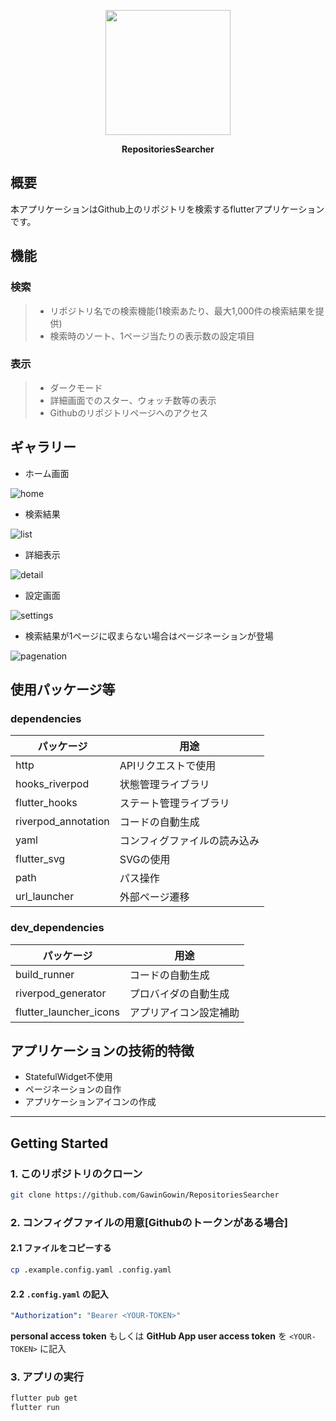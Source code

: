 <p align="center">
<img src="assets/appIcon.png" width=200/>
</p>

<p align="center">
<b>RepositoriesSearcher</b>
</p>

## 概要
本アプリケーションはGithub上のリポジトリを検索するflutterアプリケーションです。

## 機能

### 検索
>- リポジトリ名での検索機能(1検索あたり、最大1,000件の検索結果を提供)
>- 検索時のソート、1ページ当たりの表示数の設定項目

### 表示
>- ダークモード
>- 詳細画面でのスター、ウォッチ数等の表示
>- Githubのリポジトリページへのアクセス

## ギャラリー
- ホーム画面

![home](readme_img/home.jpg)

- 検索結果

![list](readme_img/results.jpg)

- 詳細表示

![detail](readme_img/detail.jpg)

- 設定画面

![settings](readme_img/setting.jpg)

- 検索結果が1ページに収まらない場合はページネーションが登場

![pagenation](readme_img/list.jpg)

## 使用パッケージ等

### dependencies

パッケージ|用途
-- | -- 
http | APIリクエストで使用
hooks_riverpod | 状態管理ライブラリ
flutter_hooks | ステート管理ライブラリ
riverpod_annotation | コードの自動生成
yaml | コンフィグファイルの読み込み
flutter_svg | SVGの使用
path | パス操作
url_launcher | 外部ページ遷移

### dev_dependencies

パッケージ|用途
-- | -- 
build_runner | コードの自動生成
riverpod_generator | プロバイダの自動生成
flutter_launcher_icons | アプリアイコン設定補助

## アプリケーションの技術的特徴
- StatefulWidget不使用
- ページネーションの自作
- アプリケーションアイコンの作成

<hr>

## Getting Started

### 1. このリポジトリのクローン

```sh
git clone https://github.com/GawinGowin/RepositoriesSearcher
```

### 2. コンフィグファイルの用意[Githubのトークンがある場合]

#### 2.1 ファイルをコピーする


```bash
cp .example.config.yaml .config.yaml
```

#### 2.2 `.config.yaml` の記入

```yaml title=".config.yaml"
"Authorization": "Bearer <YOUR-TOKEN>"
```
**personal access token** もしくは **GitHub App user access token**  を `<YOUR-TOKEN>` に記入

### 3. アプリの実行

```sh
flutter pub get
flutter run
```
